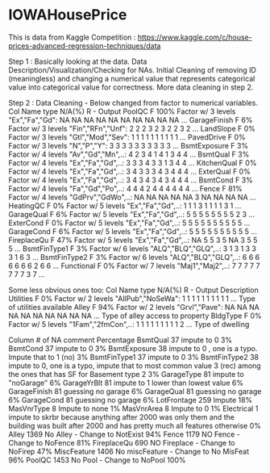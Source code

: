# IOWAHousePrice
This is data from Kaggle Competition :  https://www.kaggle.com/c/house-prices-advanced-regression-techniques/data

Step 1 : Basically looking at the data. Data Description/Visualization/Checking for NAs. Initial Cleaning of removing ID (meaningless) and changing a numerical value that represents categorical value into categorical value for correctness. More data cleaning in step 2.





Step 2 : Data Cleaning - 
Below changed from factor to numerical variables. 
Col Name	type	N/A(%)	R - Output
PoolQC	F	100%	Factor w/ 3 levels "Ex","Fa","Gd": NA NA NA NA NA NA NA NA NA NA ...
GarageFinish	F	6%	Factor w/ 3 levels "Fin","RFn","Unf": 2 2 2 3 2 3 2 2 3 2 ...
LandSlope	F	0%	Factor w/ 3 levels "Gtl","Mod","Sev": 1 1 1 1 1 1 1 1 1 1 ...
PavedDrive	F	0%	Factor w/ 3 levels "N","P","Y": 3 3 3 3 3 3 3 3 3 3 ...
BsmtExposure	F	3%	Factor w/ 4 levels "Av","Gd","Mn",..: 4 2 3 4 1 4 1 3 4 4 ...
BsmtQual	F	3%	Factor w/ 4 levels "Ex","Fa","Gd",..: 3 3 3 4 3 3 1 3 4 4 ...
KitchenQual	F	0%	Factor w/ 4 levels "Ex","Fa","Gd",..: 3 4 3 3 3 4 3 4 4 4 ...
ExterQual	F	0%	Factor w/ 4 levels "Ex","Fa","Gd",..: 3 4 3 4 3 4 3 4 4 4 ...
BsmtCond	F	3%	Factor w/ 4 levels "Fa","Gd","Po",..: 4 4 4 2 4 4 4 4 4 4 ...
Fence	F	81%	Factor w/ 4 levels "GdPrv","GdWo",..: NA NA NA NA NA 3 NA NA NA NA ...
HeatingQC	F	0%	Factor w/ 5 levels "Ex","Fa","Gd",..: 1 1 1 3 1 1 1 1 3 1 ...
GarageQual	F	6%	Factor w/ 5 levels "Ex","Fa","Gd",..: 5 5 5 5 5 5 5 5 2 3 ...
ExterCond	F	0%	Factor w/ 5 levels "Ex","Fa","Gd",..: 5 5 5 5 5 5 5 5 5 5 ...
GarageCond	F	6%	Factor w/ 5 levels "Ex","Fa","Gd",..: 5 5 5 5 5 5 5 5 5 5 ...
FireplaceQu	F	47%	Factor w/ 5 levels "Ex","Fa","Gd",..: NA 5 5 3 5 NA 3 5 5 5 ...
BsmtFinType1	F	3%	Factor w/ 6 levels "ALQ","BLQ","GLQ",..: 3 1 3 1 3 3 3 1 6 3 ...
BsmtFinType2	F	3%	Factor w/ 6 levels "ALQ","BLQ","GLQ",..: 6 6 6 6 6 6 6 2 6 6 ...
Functional	F	0%	Factor w/ 7 levels "Maj1","Maj2",..: 7 7 7 7 7 7 7 7 3 7 ...
 
Some less obvious ones too:
Col Name	type	N/A(%)	R - Output	Description
Utilities	F	0%	Factor w/ 2 levels "AllPub","NoSeWa": 1 1 1 1 1 1 1 1 1 1 ...	 Type of utilities available
Alley	F	94%	Factor w/ 2 levels "Grvl","Pave": NA NA NA NA NA NA NA NA NA NA ...	 Type of alley access to property
BldgType	F	0%	Factor w/ 5 levels "1Fam","2fmCon",..: 1 1 1 1 1 1 1 1 1 2 ...	 Type of dwelling

Column	# of NA	comment	Percentage 
BsmtQual	37	impute to 0 	3%
BsmtCond	37	impute to 0 	3%
BsmtExposure	38	impute to 0 , one is a typo. Impute that to 1 (no)	3%
BsmtFinType1	37	impute to 0	3%
BsmtFinType2	38	impute to 0, one is a typo, impute that to most common value 3 (rec) among the ones that has SF for Basement type 2	3%
GarageType	81	impute to "noGarage"	6%
GarageYrBlt	81	impute to 1 lower than lowest value	6%
GarageFinish	81	guessing no garage	6%
GarageQual	81	guessing no garage	6%
GarageCond	81	guessing no garage	6%
LotFrontage	259	Impute	18%
MasVnrType	8	Impute to none	1%
MasVnrArea	8	Impute to 0	1%
Electrical	1	impute to skrbr because anything after 2000 was only them and the building was built after 2000 and has pretty much all features otherwise	0%
Alley	1369	No Alley - Change to NotExist	94%
Fence	1179	NO Fence - Change to NoFence	81%
FireplaceQu	690	NO Fireplace - Change to NoFirep	47%
MiscFeature	1406	No miscFeature - Change to No MisFeat	96%
PoolQC	1453	No Pool - Change to NoPool	100%

